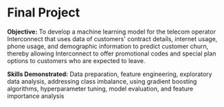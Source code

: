 # Final Project
 
**Objective:** To develop a machine learning model for the telecom operator Interconnect that uses data of customers' contract details, internet usage, phone usage, and demographic information to predict customer churn, thereby allowing Interconnect to offer promotional codes and special plan options to customers who are expected to leave.

**Skills Demonstrated:** Data preparation, feature engineering, exploratory data analysis, addressing class imbalance, using gradient boosting algorithms, hyperparameter tuning, model evaluation, and feature importance analysis
